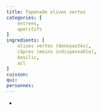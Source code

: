 ```yaml
---
title: Tapenade olives vertes
categories: [
    entrees,
    aperitifs
]
ingredients: [
    olives vertes (denoyautés),
    câpres (moins indispensable),
    basilic,
    ail
]
cuisson: 
qui: 
personnes: 
---
```


* 